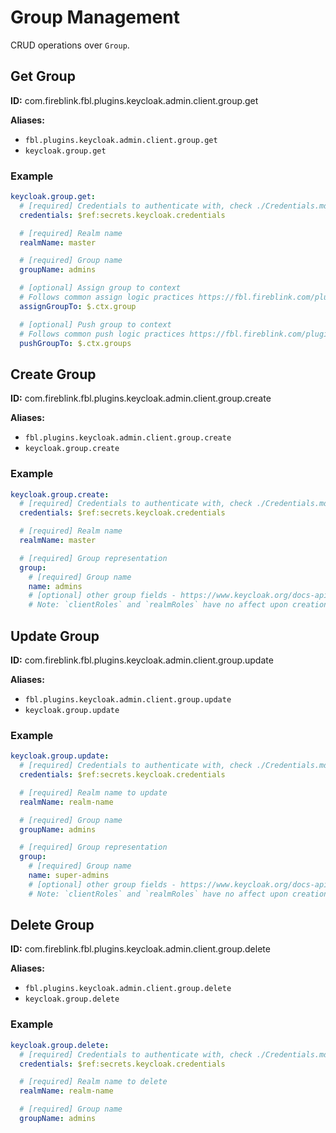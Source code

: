# Group Management

CRUD operations over `Group`.

## Get Group

**ID:** com.fireblink.fbl.plugins.keycloak.admin.client.group.get

**Aliases:**

- `fbl.plugins.keycloak.admin.client.group.get`
- `keycloak.group.get`

### Example

```yaml
keycloak.group.get:
  # [required] Credentials to authenticate with, check ./Credentials.md for more information
  credentials: $ref:secrets.keycloak.credentials

  # [required] Realm name
  realmName: master

  # [required] Group name
  groupName: admins

  # [optional] Assign group to context
  # Follows common assign logic practices https://fbl.fireblink.com/plugins/common#assign-to
  assignGroupTo: $.ctx.group

  # [optional] Push group to context
  # Follows common push logic practices https://fbl.fireblink.com/plugins/common#push-to
  pushGroupTo: $.ctx.groups
```

## Create Group

**ID:** com.fireblink.fbl.plugins.keycloak.admin.client.group.create

**Aliases:**

- `fbl.plugins.keycloak.admin.client.group.create`
- `keycloak.group.create`

### Example

```yaml
keycloak.group.create:
  # [required] Credentials to authenticate with, check ./Credentials.md for more information
  credentials: $ref:secrets.keycloak.credentials

  # [required] Realm name
  realmName: master

  # [required] Group representation
  group:
    # [required] Group name
    name: admins
    # [optional] other group fields - https://www.keycloak.org/docs-api/6.0/rest-api/index.html#_grouprepresentation
    # Note: `clientRoles` and `realmRoles` have no affect upon creation and will be ignored
```

## Update Group

**ID:** com.fireblink.fbl.plugins.keycloak.admin.client.group.update

**Aliases:**

- `fbl.plugins.keycloak.admin.client.group.update`
- `keycloak.group.update`

### Example

```yaml
keycloak.group.update:
  # [required] Credentials to authenticate with, check ./Credentials.md for more information
  credentials: $ref:secrets.keycloak.credentials

  # [required] Realm name to update
  realmName: realm-name

  # [required] Group name
  groupName: admins

  # [required] Group representation
  group:
    # [required] Group name
    name: super-admins
    # [optional] other group fields - https://www.keycloak.org/docs-api/6.0/rest-api/index.html#_grouprepresentation
    # Note: `clientRoles` and `realmRoles` have no affect upon creation and will be ignored
```

## Delete Group

**ID:** com.fireblink.fbl.plugins.keycloak.admin.client.group.delete

**Aliases:**

- `fbl.plugins.keycloak.admin.client.group.delete`
- `keycloak.group.delete`

### Example

```yaml
keycloak.group.delete:
  # [required] Credentials to authenticate with, check ./Credentials.md for more information
  credentials: $ref:secrets.keycloak.credentials

  # [required] Realm name to delete
  realmName: realm-name

  # [required] Group name
  groupName: admins
```
